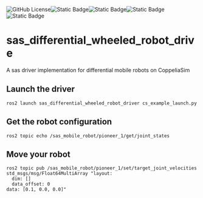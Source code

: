 ![GitHub License](https://img.shields.io/github/license/Adorno-Lab/sas_robot_driver_unitree_z1)![Static Badge](https://img.shields.io/badge/ROS2-Jazzy-blue)![Static Badge](https://img.shields.io/badge/powered_by-DQ_Robotics-red)![Static Badge](https://img.shields.io/badge/SmartArmStack-green)![Static Badge](https://img.shields.io/badge/Ubuntu-24.04_LTS-orange)

# sas_differential_wheeled_robot_drive

A sas driver implementation for differential mobile robots on CoppeliaSim



## Launch the driver

```shell
ros2 launch sas_differential_wheeled_robot_driver cs_example_launch.py
```

## Get the robot configuration

```shell
ros2 topic echo /sas_mobile_robot/pioneer_1/get/joint_states 
```
 
## Move your robot

```shell
ros2 topic pub /sas_mobile_robot/pioneer_1/set/target_joint_velocities std_msgs/msg/Float64MultiArray "layout:
  dim: []
  data_offset: 0
data: [0.1, 0.0, 0.0]"
```

